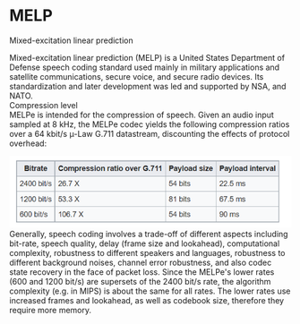 # MELP


Mixed-excitation linear prediction

Mixed-excitation linear prediction (MELP) is a United States Department
of Defense speech coding standard used mainly in military applications
and satellite communications, secure voice, and secure radio devices.
Its standardization and later development was led and supported by NSA,
and NATO.\
Compression level\
MELPe is intended for the compression of speech. Given an audio input
sampled at 8 kHz, the MELPe codec yields the following compression
ratios over a 64 kbit/s μ-Law G.711 datastream, discounting the effects
of protocol overhead:

![](./images/14909510.png)\
Generally, speech coding involves a trade-off of different aspects
including bit-rate, speech quality, delay (frame size and lookahead),
computational complexity, robustness to different speakers and
languages, robustness to different background noises, channel error
robustness, and also codec state recovery in the face of packet loss.
Since the MELPe's lower rates (600 and 1200 bit/s) are supersets of the
2400 bit/s rate, the algorithm complexity (e.g. in MIPS) is about the
same for all rates. The lower rates use increased frames and lookahead,
as well as codebook size, therefore they require more memory.  

